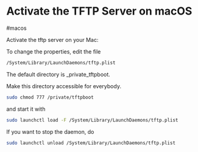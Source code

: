 # Activate the TFTP Server on macOS
#macos

Activate the tftp server on your Mac:

To change the properties, edit the file

```bash
/System/Library/LaunchDaemons/tftp.plist
```

The default directory is _private_tftpboot.

Make this directory accessible for everybody.

```bash
sudo chmod 777 /private/tftpboot
```

and start it with

```bash
sudo launchctl load -F /System/Library/LaunchDaemons/tftp.plist
```

If you want to stop the daemon, do

```bash
sudo launchctl unload /System/Library/LaunchDaemons/tftp.plist
```